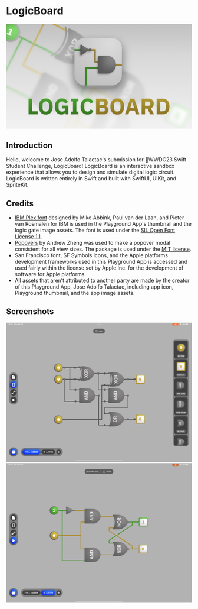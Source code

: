 # LogicBoard

![LogicBoard Banner](https://github.com/devjoseadolfo/LogicBoard/blob/315043a33716302be5ab9bbecae563734a3e4811/Banner.jpg)

## Introduction

Hello, welcome to Jose Adolfo Talactac's submission for WWDC23 Swift Student Challenge, LogicBoard! LogicBoard is an interactive sandbox experience that allows you to design and simulate digital logic circuit. LogicBoard is written entirely in Swift and built with SwiftUI, UIKit, and SpriteKit.

## Credits

- [IBM Plex font](https://github.com/IBM/plex) designed by Mike Abbink, Paul van der Laan, and Pieter van Rosmalen for IBM is used in the Playground App's thumbnail and the logic gate image assets. The font is used under the [SIL Open Font License 1.1](https://github.com/IBM/plex/blob/master/LICENSE.txt).
- [Popovers](https://github.com/aheze/Popovers) by Andrew Zheng was used to make a popover modal consistent for all view sizes. The package is used under the [MIT license](https://github.com/aheze/Popovers/blob/main/LICENSE). 
- San Francisco font, SF Symbols icons, and the Apple platforms development frameworks used in this Playground App is accessed and used fairly within the license set by Apple Inc. for the development of software for Apple platforms. 
- All assets that aren’t attributed to another party are made by the creator of this Playground App, Jose Adolfo Talactac, including app icon, Playground thumbnail, and the app image assets.

## Screenshots

![Screenshot1](https://github.com/devjoseadolfo/LogicBoard/blob/cc5ca04a5eab4421c7c650dd2b0c1505c8039dc8/Screenshots/Screenshot1.png)
![Screenshot2](https://github.com/devjoseadolfo/LogicBoard/blob/cc5ca04a5eab4421c7c650dd2b0c1505c8039dc8/Screenshots/Screenshot2.png)
